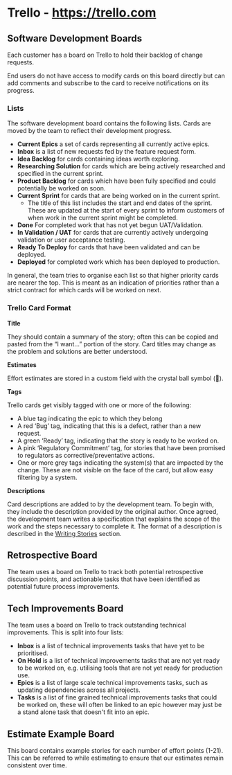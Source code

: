 # Trello - <https://trello.com>

## Software Development Boards

Each customer has a board on Trello to hold their backlog of change requests.

End users do not have access to modify cards on this board directly but can add comments and subscribe to the card to receive notifications on its progress.

### Lists

The software development board contains the following lists. Cards are moved by the team to reflect their development progress.

- **Current Epics** a set of cards representing all currently active epics.
- **Inbox** is a list of new requests fed by the feature request form.
- **Idea Backlog** for cards containing ideas worth exploring.
- **Researching Solution** for cards which are being actively researched and specified in the current sprint.
- **Product Backlog** for cards which have been fully specified and could potentially be worked on soon.
- **Current Sprint** for cards that are being worked on in the current sprint.
  - The title of this list includes the start and end dates of the sprint. These are updated at the start of every sprint to inform customers of when work in the current sprint might be completed.
- **Done** For completed work that has not yet begun UAT/Validation.
- **In Validation / UAT** for cards that are currently actively undergoing validation or user acceptance testing.
- **Ready To Deploy** for cards that have been validated and can be deployed.
- **Deployed** for completed work which has been deployed to production.

In general, the team tries to organise each list so that higher priority cards are nearer the top. This is meant as an indication of priorities rather than a strict contract for which cards will be worked on next.

### Trello Card Format

**Title**

They should contain a summary of the story; often this can be copied and pasted from the “I want...” portion of the story. Card titles may change as the problem and solutions are better understood.

**Estimates**

Effort estimates are stored in a custom field with the crystal ball symbol (🔮).

**Tags**

Trello cards get visibly tagged with one or more of the following:

- A blue tag indicating the epic to which they belong
- A red ‘Bug’ tag, indicating that this is a defect, rather than a new request.
- A green ‘Ready’ tag, indicating that the story is ready to be worked on.
- A pink ‘Regulatory Commitment’ tag, for stories that have been promised to regulators as corrective/preventative actions.
- One or more grey tags indicating the system(s) that are impacted by the change. These are not visible on the face of the card, but allow easy filtering by a system.

**Descriptions**

Card descriptions are added to by the development team. To begin with, they include the description provided by the original author. Once agreed, the development team writes a specification that explains the scope of the work and the steps necessary to complete it. The format of a description is described in the [Writing Stories](#writing-stories) section.

## Retrospective Board

The team uses a board on Trello to track both potential retrospective discussion points, and actionable tasks that have been identified as potential future process improvements.

## Tech Improvements Board

The team uses a board on Trello to track outstanding technical improvements. This is split into four lists:

- **Inbox** is a list of technical improvements tasks that have yet to be prioritised.
- **On Hold** is a list of technical improvements tasks that are not yet ready to be worked on, e.g. utilising tools that are not yet ready for production use.
- **Epics** is a list of large scale technical improvements tasks, such as updating dependencies across all projects.
- **Tasks** is a list of fine grained technical improvements tasks that could be worked on, these will often be linked to an epic however may just be a stand alone task that doesn't fit into an epic.

## Estimate Example Board

This board contains example stories for each number of effort points (1-21). This can be referred to while estimating to ensure that our estimates remain consistent over time.